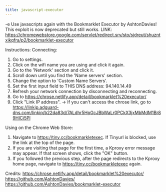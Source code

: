 ```yaml
---
title: javascript-executor
---
```


-e 
Use javascripts again with the Bookmarklet Executor by AshtonDavies! This exploit is now deprecated but still works.
LINK: https://chromewebstore.google.com/servlet/redirect.srv/sto/sjdreut/shuzntxikqfra/p2/bookmarklet-executor

Instructions:
Connecting:
1. Go to settings.
2. Click on the wifi name you are using and click it again.
3. Go to the 'Network' section and click it.
4. Scroll down until you find the 'Name servers' section.
5. Change the option to 'Custom Name Servers'.
6. Set the first input field to THIS DNS address: 94.140.14.49
7. Refresh your network connection by disconnecting and reconnecting.
8. Go to https://chrose.netlify.app/detail/bookmarklet%20executor/
9. Click "Link IP address".
-> If you can't access the chrose link, go to https://linkip.adguard-dns.com/linkip/b22da83d/7ALdhr5HpGcJBbWaLr0PCkX3jxMbMdM1Br89HlCi5Pl

Using on the Chrome Web Store:
1. Navigate to https://tiny.cc/bookmarkletexec. If Tinyurl is blocked, use the link at the top of the page. 
2. If you are visiting that page for the first time, a Kproxy error message may appear. If that screen shows, click the "OK" button.
3. If you followed the previous step, after the page redirects to the Kproxy home page, navigate to https://tiny.cc/bookmarkletexec again.

Credits:
https://chrose.netlify.app/detail/bookmarklet%20executor/ 
https://github.com/AshtonDavies/
https://github.com/AshtonDavies/bookmarklet-executor
